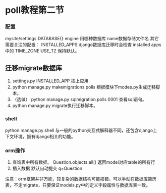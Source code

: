 poll教程第二节
===
### 配置
mysite/settings
DATABASE{}   engine  用哪种数据库  name数据存储文件名
其它需要关注的配置：
INSTALLED_APPS django数据库迁移时会检查 installed apps中的
TIME_ZONE   USE_TZ 保持默认。

## 迁移migrate数据库
1. settings.py INSTALLED_APP 插上应用
2. python manage.py makemigrations polls   根据模块下modes.py生成迁移脚本。
3. （选做） python manage.py sqlmigration polls 0001 查看sql语句。
4. python manage.py migrate执行迁移脚本。



### shell
python manage.py shell 与一般的python交互式解释器不同，还包含django上下文环境，拥有django相关的功能。


### orm操作
1. 查询表中所有数据。
Question.objects.all()  返回model对应table的所有行
2. 插入数据     默认自动提交
q=Question



注意：orm框架并非万能，较复杂的数据结构可能报错。可以手动在数据库简历表，不走migrate，只要保证models.py中的定义字段属性与数据库表一致。
